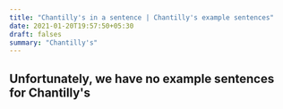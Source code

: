 ```yaml
---
title: "Chantilly's in a sentence | Chantilly's example sentences"
date: 2021-01-20T19:57:50+05:30
draft: falses
summary: "Chantilly's"
---
```

## Unfortunately, we have no example sentences for Chantilly's                 
